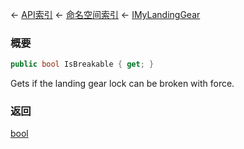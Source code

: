 ← [API索引](Api-Index) ← [命名空间索引](Namespace-Index) ← [IMyLandingGear](SpaceEngineers.Game.ModAPI.Ingame.IMyLandingGear)

### 概要

```csharp
public bool IsBreakable { get; }
```

Gets if the landing gear lock can be broken with force.

### 返回

[bool](https://docs.microsoft.com/en-us/dotnet/api/System.Boolean?view=netframework-4.6)

